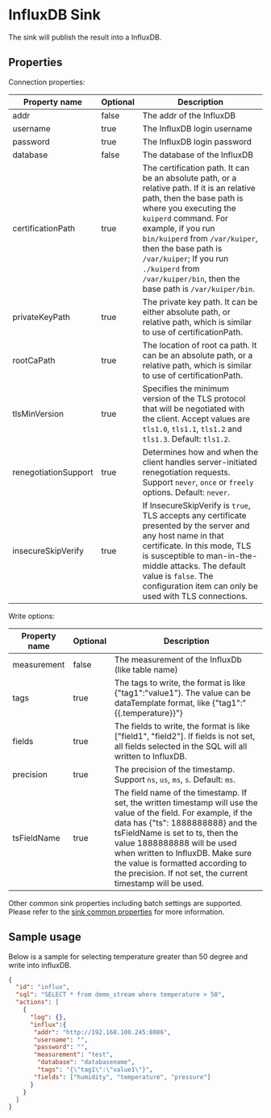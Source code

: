 # InfluxDB Sink

The sink will publish the result into a InfluxDB.

## Properties

Connection properties:

| Property name        | Optional | Description                                                                                                                                                                                                                                                                                                                                                |
|----------------------|----------|------------------------------------------------------------------------------------------------------------------------------------------------------------------------------------------------------------------------------------------------------------------------------------------------------------------------------------------------------------|
| addr                 | false    | The addr of the InfluxDB                                                                                                                                                                                                                                                                                                                                   |
| username             | true     | The InfluxDB login username                                                                                                                                                                                                                                                                                                                                |
| password             | true     | The InfluxDB login password                                                                                                                                                                                                                                                                                                                                |
| database             | false    | The database of the InfluxDB                                                                                                                                                                                                                                                                                                                               |
| certificationPath    | true     | The certification path. It can be an absolute path, or a relative path. If it is an relative path, then the base path is where you executing the `kuiperd` command. For example, if you run `bin/kuiperd` from `/var/kuiper`, then the base path is `/var/kuiper`; If you run `./kuiperd` from `/var/kuiper/bin`, then the base path is `/var/kuiper/bin`. |
| privateKeyPath       | true     | The private key path. It can be either absolute path, or relative path, which is similar to use of certificationPath.                                                                                                                                                                                                                                      |
| rootCaPath           | true     | The location of root ca path. It can be an absolute path, or a relative path, which is similar to use of certificationPath.                                                                                                                                                                                                                                |
| tlsMinVersion        | true     | Specifies the minimum version of the TLS protocol that will be negotiated with the client. Accept values are `tls1.0`, `tls1.1`, `tls1.2` and `tls1.3`. Default: `tls1.2`.                                                                                                                                                                                 |
| renegotiationSupport | true     | Determines how and when the client handles server-initiated renegotiation requests. Support `never`, `once` or `freely` options. Default: `never`.                                                                                                                                                                                                         |
| insecureSkipVerify   | true     | If InsecureSkipVerify is `true`, TLS accepts any certificate presented by the server and any host name in that certificate.  In this mode, TLS is susceptible to man-in-the-middle attacks. The default value is `false`. The configuration item can only be used with TLS connections.                                                                    |

Write options:

| Property name | Optional | Description                                                                                                                                                                                                                                                                                                                                                     |
|---------------|----------|-----------------------------------------------------------------------------------------------------------------------------------------------------------------------------------------------------------------------------------------------------------------------------------------------------------------------------------------------------------------|
| measurement   | false    | The measurement of the InfluxDb (like table name)                                                                                                                                                                                                                                                                                                               |
| tags          | true     | The tags to write, the format is like {"tag1":"value1"}. The value can be dataTemplate format, like <span v-pre>{"tag1":"{{.temperature}}"}</span>                                                                                                                                                                                                              |
| fields        | true     | The fields to write, the format is like ["field1", "field2"]. If fields is not set, all fields selected in the SQL will all written to InfluxDB.                                                                                                                                                                                                                |
| precision     | true     | The precision of the timestamp. Support `ns`, `us`, `ms`, `s`. Default: `ms`.                                                                                                                                                                                                                                                                                   |
| tsFieldName   | true     | The field name of the timestamp. If set, the written timestamp will use the value of the field. For example, if the data has {"ts": 1888888888} and the tsFieldName is set to ts, then the value 1888888888 will be used when written to InfluxDB. Make sure the value is formatted according to the precision. If not set, the current timestamp will be used. |

Other common sink properties including batch settings are supported. Please refer to
the [sink common properties](../overview.md#common-properties) for more information.

## Sample usage

Below is a sample for selecting temperature greater than 50 degree and write into influxDB.

```json
{
  "id": "influx",
  "sql": "SELECT * from demo_stream where temperature > 50",
  "actions": [
    {
      "log": {},
      "influx":{
       "addr": "http://192.168.100.245:8086",
       "username": "",
       "password": "",
       "measurement": "test",
        "database": "databasename",
        "tags": "{\"tag1\":\"value1\"}",
       "fields": ["humidity", "temperature", "pressure"]
      }
    }
  ]
}
```
